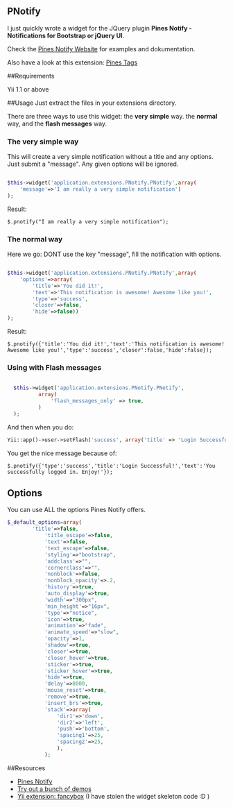 ## PNotify

I just quickly wrote a widget for the JQuery plugin **Pines Notify - Notifications for Bootstrap or jQuery UI**. 

Check the [Pines Notify Website](http://pinesframework.org/pnotify/) for examples and dokumentation. 

Also have a look at this extension: [Pines Tags](http://www.yiiframework.com/extension/ptags/)

##Requirements

Yii 1.1 or above

##Usage
Just extract the files in your extensions directory.

There are three ways to use this widget: the **very simple** way. the **normal** way, and the **flash messages** way.

### The very simple way
This will create a very simple notification without a title and any options. Just submit a "message". Any given options will be ignored.
~~~php

$this->widget('application.extensions.PNotify.PNotify',array( 
    'message'=>'I am really a very simple notification')
);
~~~
Result:
~~~
$.pnotify("I am really a very simple notification");
~~~

### The normal way
Here we go: DONT use the key "message", fill the notification with options.
~~~php

$this->widget('application.extensions.PNotify.PNotify',array(
    'options'=>array(
        'title'=>'You did it!',
        'text'=>'This notification is awesome! Awesome like you!',
        'type'=>'success',
        'closer'=>false,
        'hide'=>false))
);
~~~
Result:
~~~
$.pnotify({'title':'You did it!','text':'This notification is awesome! Awesome like you!','type':'success','closer':false,'hide':false});
~~~
### Using with Flash messages
~~~php

  $this->widget('application.extensions.PNotify.PNotify',
          array(
              'flash_messages_only' => true,
          )
  );
~~~
And then when you do:
~~~php
Yii::app()->user->setFlash('success', array('title' => 'Login Successful!', 'text' => 'You successfully logged in. Enjoy!'));
~~~
You get the nice message because of:
~~~
$.pnotify({'type':'success','title':'Login Successful!','text':'You successfully logged in. Enjoy!'});
~~~
## Options
You can use ALL the options Pines Notify offers. 
~~~php
$_default_options=array(
  		'title'=>false,
			'title_escape'=>false,
			'text'=>false,
			'text_escape'=>false,
			'styling'=>"bootstrap",
			'addclass'=>"",
			'cornerclass'=>"",
			'nonblock'=>false,
			'nonblock_opacity'=>.2,
			'history'=>true,
			'auto_display'=>true,
			'width'=>"300px",
			'min_height'=>"16px",
			'type'=>"notice",
			'icon'=>true,
			'animation'=>"fade",
			'animate_speed'=>"slow",
			'opacity'=>1,
			'shadow'=>true,
			'closer'=>true,
			'closer_hover'=>true,
			'sticker'=>true,
			'sticker_hover'=>true,
			'hide'=>true,
			'delay'=>8000,
			'mouse_reset'=>true,
			'remove'=>true,
			'insert_brs'=>true,
			'stack'=>array(
				'dir1'=>'down',
				'dir2'=>'left',
				'push'=>'bottom',
				'spacing1'=>25,
				'spacing2'=>25,
				),
			);
~~~

##Resources

 * [Pines Notify](http://pinesframework.org/pnotify/)
 * [Try out a bunch of demos](http://pinesframework.org/pnotify/#demos-simple)
 * [Yii extension: fancybox](http://www.yiiframework.com/extension/fancybox) (I have stolen the widget skeleton code :D )
